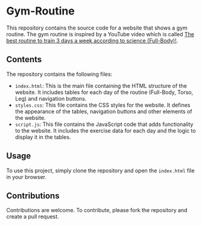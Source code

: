 # Gym-Routine

This repository contains the source code for a website that shows a gym routine. The gym routine is inspired by a YouTube video which is called [The best routine to train 3 days a week according to science (Full-Body)!](https://youtu.be/7NbcQ7V_CEk?t=225).

## Contents

The repository contains the following files:

- `index.html`: This is the main file containing the HTML structure of the website. It includes tables for each day of the routine (Full-Body, Torso, Leg) and navigation buttons.
- `styles.css`: This file contains the CSS styles for the website. It defines the appearance of the tables, navigation buttons and other elements of the website.
- `script.js`: This file contains the JavaScript code that adds functionality to the website. It includes the exercise data for each day and the logic to display it in the tables.

## Usage

To use this project, simply clone the repository and open the `index.html` file in your browser.

## Contributions

Contributions are welcome. To contribute, please fork the repository and create a pull request.
